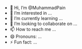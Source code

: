 - 👋 Hi, I’m @MuhammadPain
- 👀 I’m interested in ...
- 🌱 I’m currently learning ...
- 💞️ I’m looking to collaborate on ...
- 📫 How to reach me ...
- 😄 Pronouns: ...
- ⚡ Fun fact: ...

<!---
MuhammadPain/MuhammadPain is a ✨ special ✨ repository because its `README.md` (this file) appears on your GitHub profile.
You can click the Preview link to take a look at your changes.
--->
